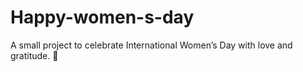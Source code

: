 # Happy-women-s-day
A small project to celebrate International Women’s Day with love and gratitude. 💐
